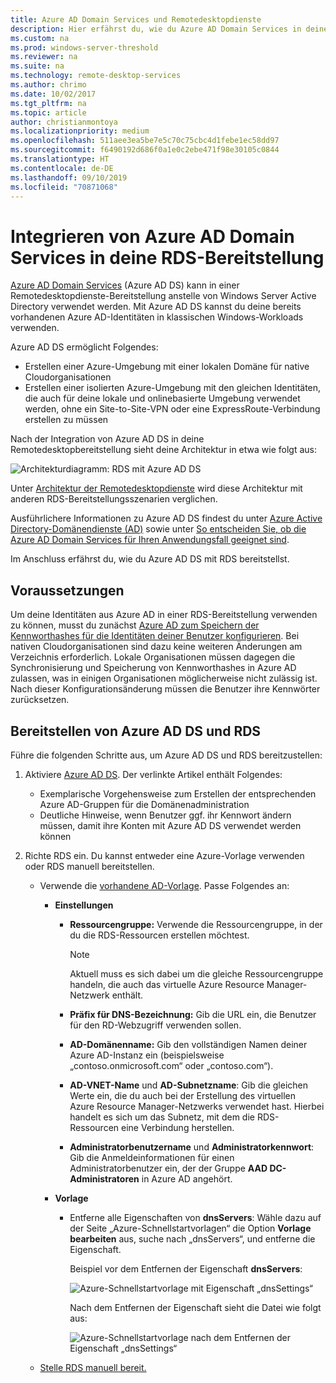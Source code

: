 ```yaml
---
title: Azure AD Domain Services und Remotedesktopdienste
description: Hier erfährst du, wie du Azure AD Domain Services in deine RDS-Bereitstellung integrierst.
ms.custom: na
ms.prod: windows-server-threshold
ms.reviewer: na
ms.suite: na
ms.technology: remote-desktop-services
ms.author: chrimo
ms.date: 10/02/2017
ms.tgt_pltfrm: na
ms.topic: article
author: christianmontoya
ms.localizationpriority: medium
ms.openlocfilehash: 511aee3ea5be7e5c70c75cbc4d1febe1ec58dd97
ms.sourcegitcommit: f6490192d686f0a1e0c2ebe471f98e30105c0844
ms.translationtype: HT
ms.contentlocale: de-DE
ms.lasthandoff: 09/10/2019
ms.locfileid: "70871068"
---
```

# <a name="integrate-azure-ad-domain-services-with-your-rds-deployment"></a>Integrieren von Azure AD Domain Services in deine RDS-Bereitstellung

[Azure AD Domain Services](/azure/active-directory-domain-services/active-directory-ds-overview) (Azure AD DS) kann in einer Remotedesktopdienste-Bereitstellung anstelle von Windows Server Active Directory verwendet werden. Mit Azure AD DS kannst du deine bereits vorhandenen Azure AD-Identitäten in klassischen Windows-Workloads verwenden.

Azure AD DS ermöglicht Folgendes: 
- Erstellen einer Azure-Umgebung mit einer lokalen Domäne für native Cloudorganisationen 
- Erstellen einer isolierten Azure-Umgebung mit den gleichen Identitäten, die auch für deine lokale und onlinebasierte Umgebung verwendet werden, ohne ein Site-to-Site-VPN oder eine ExpressRoute-Verbindung erstellen zu müssen 

Nach der Integration von Azure AD DS in deine Remotedesktopbereitstellung sieht deine Architektur in etwa wie folgt aus:

![Architekturdiagramm: RDS mit Azure AD DS](media/aadds-rds.png)

Unter [Architektur der Remotedesktopdienste](desktop-hosting-logical-architecture.md) wird diese Architektur mit anderen RDS-Bereitstellungsszenarien verglichen.

Ausführlichere Informationen zu Azure AD DS findest du unter [Azure Active Directory-Domänendienste (AD)](/azure/active-directory-domain-services/active-directory-ds-overview) sowie unter [So entscheiden Sie, ob die Azure AD Domain Services für Ihren Anwendungsfall geeignet sind](/azure/active-directory-domain-services/active-directory-ds-comparison).

Im Anschluss erfährst du, wie du Azure AD DS mit RDS bereitstellst.

## <a name="prerequisites"></a>Voraussetzungen

Um deine Identitäten aus Azure AD in einer RDS-Bereitstellung verwenden zu können, musst du zunächst [Azure AD zum Speichern der Kennworthashes für die Identitäten deiner Benutzer konfigurieren](/azure/active-directory-domain-services/active-directory-ds-getting-started-password-sync). Bei nativen Cloudorganisationen sind dazu keine weiteren Änderungen am Verzeichnis erforderlich. Lokale Organisationen müssen dagegen die Synchronisierung und Speicherung von Kennworthashes in Azure AD zulassen, was in einigen Organisationen möglicherweise nicht zulässig ist. Nach dieser Konfigurationsänderung müssen die Benutzer ihre Kennwörter zurücksetzen.

## <a name="deploy-azure-ad-ds-and-rds"></a>Bereitstellen von Azure AD DS und RDS 
Führe die folgenden Schritte aus, um Azure AD DS und RDS bereitzustellen:

1. Aktiviere [Azure AD DS](/azure/active-directory-domain-services/active-directory-ds-getting-started). Der verlinkte Artikel enthält Folgendes:
   - Exemplarische Vorgehensweise zum Erstellen der entsprechenden Azure AD-Gruppen für die Domänenadministration
   - Deutliche Hinweise, wenn Benutzer ggf. ihr Kennwort ändern müssen, damit ihre Konten mit Azure AD DS verwendet werden können
   
2. Richte RDS ein. Du kannst entweder eine Azure-Vorlage verwenden oder RDS manuell bereitstellen.
   - Verwende die [vorhandene AD-Vorlage](https://azure.microsoft.com/resources/templates/rds-deployment-existing-ad/). Passe Folgendes an:
   
     - **Einstellungen**
       - **Ressourcengruppe:** Verwende die Ressourcengruppe, in der du die RDS-Ressourcen erstellen möchtest.
         > [!NOTE] 
         > Aktuell muss es sich dabei um die gleiche Ressourcengruppe handeln, die auch das virtuelle Azure Resource Manager-Netzwerk enthält.

       - **Präfix für DNS-Bezeichnung:** Gib die URL ein, die Benutzer für den RD-Webzugriff verwenden sollen.
       - **AD-Domänenname:** Gib den vollständigen Namen deiner Azure AD-Instanz ein (beispielsweise „contoso.onmicrosoft.com“ oder „contoso.com“).
       - **AD-VNET-Name** und **AD-Subnetzname**: Gib die gleichen Werte ein, die du auch bei der Erstellung des virtuellen Azure Resource Manager-Netzwerks verwendet hast. Hierbei handelt es sich um das Subnetz, mit dem die RDS-Ressourcen eine Verbindung herstellen.
       - **Administratorbenutzername** und **Administratorkennwort**: Gib die Anmeldeinformationen für einen Administratorbenutzer ein, der der Gruppe **AAD DC-Administratoren** in Azure AD angehört.
   
     - **Vorlage**
        - Entferne alle Eigenschaften von **dnsServers**: Wähle dazu auf der Seite „Azure-Schnellstartvorlagen“ die Option **Vorlage bearbeiten** aus, suche nach „dnsServers“, und entferne die Eigenschaft. 

           Beispiel vor dem Entfernen der Eigenschaft **dnsServers**:
      
           ![Azure-Schnellstartvorlage mit Eigenschaft „dnsSettings“](media/rds-remove-dnssettings-before.png)

           Nach dem Entfernen der Eigenschaft sieht die Datei wie folgt aus:

           ![Azure-Schnellstartvorlage nach dem Entfernen der Eigenschaft „dnsSettings“](media/rds-remove-dnssettings-after.png)
   
   - [Stelle RDS manuell bereit.](rds-deploy-infrastructure.md) 

